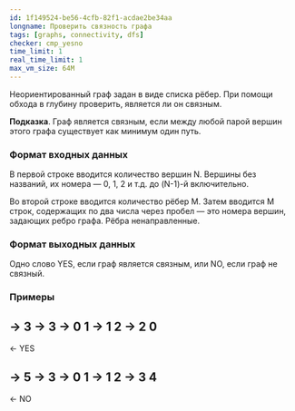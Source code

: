 ```yaml
---
id: 1f149524-be56-4cfb-82f1-acdae2be34aa
longname: Проверить связность графа
tags: [graphs, connectivity, dfs]
checker: cmp_yesno
time_limit: 1
real_time_limit: 1
max_vm_size: 64M
---
```


Неориентированный граф задан в виде списка рёбер. При помощи обхода в глубину проверить, являетcя ли он связным.

**Подказка**. Граф является связным, если между любой парой вершин этого графа существует как минимум один путь.


### Формат входных данных

В первой строке вводится количество вершин N. Вершины без названий, их номера — 0, 1, 2 и т.д. до (N-1)-й включительно.

Во второй строке вводится количество рёбер M. Затем вводится M строк, содержащих по два числа через пробел — это номера вершин, задающих ребро графа. Рёбра ненаправленные.

### Формат выходных данных


Одно слово YES, если граф является связным, или NO, если граф не связный.

### Примеры


-> 3
-> 3
-> 0 1
-> 1 2
-> 2 0
--
<- YES


-> 5
-> 3
-> 0 1
-> 1 2
-> 3 4
--
<- NO
